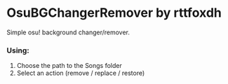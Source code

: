 # OsuBGChangerRemover by rttfoxdh

Simple osu! background changer/remover.

### Using:
1. Choose the path to the Songs folder
2. Select an action (remove / replace / restore)
